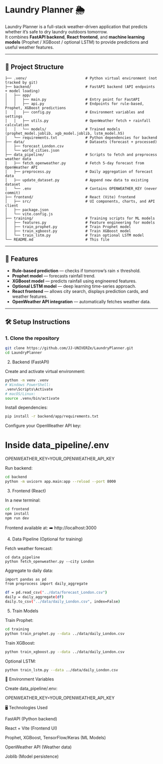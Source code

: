 # Laundry Planner 🌦️

Laundry Planner is a full-stack weather-driven application that predicts whether it’s safe to dry laundry outdoors tomorrow.  
It combines **FastAPI backend**, **React frontend**, and **machine learning models** (Prophet / XGBoost / optional LSTM) to provide predictions and useful weather features.

---

## 📁 Project Structure
```text
├── .venv/                           # Python virtual environment (not tracked by git)
├── backend/                         # FastAPI backend (API endpoints + model loading)
│   ├── app/
│   │   ├── main.py                  # Entry point for FastAPI
│   │   ├── api.py                   # Endpoints for rule-based, Prophet, XGBoost predictions
│   │   ├── config.py                # Environment variables and settings
│   │   ├── utils.py                 # OpenWeather fetch + rainfall calculation
│   │   └── models/                  # Trained models (prophet_model.joblib, xgb_model.joblib, lstm_model.h5)
│   └── requirements.txt             # Python dependencies for backend
├── data/                            # Datasets (forecast + processed)
│   ├── forecast_London.csv
│   └── world_cities.json
├── data_pipeline/                   # Scripts to fetch and preprocess weather data
│   ├── fetch_openweather.py         # Fetch 5-day forecast from OpenWeather API
│   ├── preprocess.py                # Daily aggregation of forecast data
│   ├── update_dataset.py            # Append new data to existing dataset
│   └── .env                         # Contains OPENWEATHER_KEY (never commit)
├── frontend/                        # React (Vite) frontend
│   ├── src/                         # UI components, charts, and API client
│   ├── package.json
│   └── vite.config.js
├── training/                        # Training scripts for ML models
│   ├── features.py                  # Feature engineering for models
│   ├── train_prophet.py             # Train Prophet model
│   ├── train_xgboost.py             # Train XGBoost model
│   └── train_lstm.py                # Train optional LSTM model
└── README.md                        # This file
```

---

## 🚀 Features

- **Rule-based prediction** — checks if tomorrow’s rain ≤ threshold.
- **Prophet model** — forecasts rainfall trend.
- **XGBoost model** — predicts rainfall using engineered features.
- **Optional LSTM model** — deep learning time-series approach.
- **React frontend** — allows city search, displays prediction cards, and weather features.
- **OpenWeather API integration** — automatically fetches weather data.

---

## 🛠️ Setup Instructions

### 1. Clone the repository

```bash
git clone https://github.com/JJ-UNIVERZe/LaundryPlanner.git
cd LaundryPlanner
```
2. Backend (FastAPI)

Create and activate virtual environment:
```bash
python -m venv .venv
# Windows PowerShell:
.venv\Scripts\Activate
# macOS/Linux:
source .venv/bin/activate
```

Install dependencies:
```bash
pip install -r backend/app/requirements.txt
```

Configure your OpenWeather API key:

# Inside data_pipeline/.env

OPENWEATHER_KEY=YOUR_OPENWEATHER_API_KEY


Run backend:
```bash
cd backend
python -m uvicorn app.main:app --reload --port 8000
```
3. Frontend (React)

In a new terminal:
```bash
cd frontend
npm install
npm run dev
```

Frontend available at:
➡️ http://localhost:3000

4. Data Pipeline (Optional for training)

Fetch weather forecast:
```
cd data_pipeline
python fetch_openweather.py --city London
```

Aggregate to daily data:
```bash
import pandas as pd
from preprocess import daily_aggregate

df = pd.read_csv("../data/forecast_London.csv")
daily = daily_aggregate(df)
daily.to_csv("../data/daily_London.csv", index=False)
```
5. Train Models

Train Prophet:
```bash
cd training
python train_prophet.py --data ../data/daily_London.csv
```

Train XGBoost:
```bash
python train_xgboost.py --data ../data/daily_London.csv
```

Optional LSTM:
```bash
python train_lstm.py --data ../data/daily_London.csv
```
📝 Environment Variables

Create data_pipeline/.env:

  OPENWEATHER_KEY=YOUR_OPENWEATHER_API_KEY

🖥️ Technologies Used

  FastAPI (Python backend)
  
  React + Vite (Frontend UI)
  
  Prophet, XGBoost, TensorFlow/Keras (ML Models)
  
  OpenWeather API (Weather data)
  
  Joblib (Model persistence)

